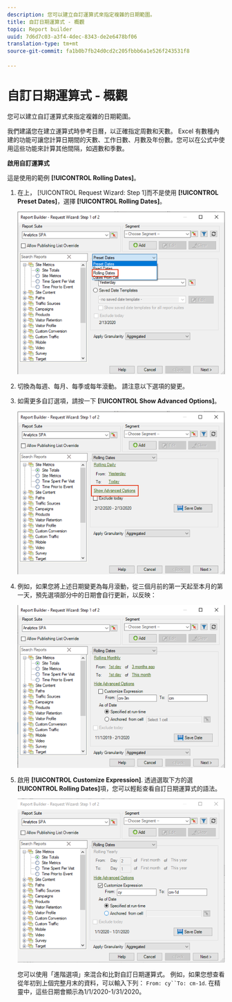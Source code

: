 ```yaml
---
description: 您可以建立自訂運算式來指定複雜的日期範圍。
title: 自訂日期運算式 - 概觀
topic: Report builder
uuid: 7d6d7c03-a3f4-4dec-8343-de2e6478bf06
translation-type: tm+mt
source-git-commit: fa1b0b7fb24d0cd2c205fbbb6a1e526f243531f8

---
```



# 自訂日期運算式 - 概觀

您可以建立自訂運算式來指定複雜的日期範圍。

我們建議您在建立運算式時參考日曆，以正確指定周數和天數。 Excel 有數種內建的功能可讓您計算日期間的天數、工作日數、月數及年份數。您可以在公式中使用這些功能來計算其他間隔，如週數和季數。

**啟用自訂運算式**

這是使用的範例 **[!UICONTROL Rolling Dates]**。

1. 在上， [!UICONTROL Request Wizard: Step 1]而不是使用 **[!UICONTROL Preset Dates]**，選擇 **[!UICONTROL Rolling Dates]**。

   ![](assets/rolldates1.png)

1. 切換為每週、每月、每季或每年滾動。 請注意以下選項的變更。
1. 如需更多自訂選項，請按一下 **[!UICONTROL Show Advanced Options]**。

   ![](assets/rolldates2.png)

1. 例如，如果您將上述日期變更為每月滾動，從三個月前的第一天起至本月的第一天，預先選項部分中的日期會自行更新，以反映：

   ![](assets/rolldatesfor3.png)

1. 啟用 **[!UICONTROL Customize Expression]**. 透過選取下方的選 **[!UICONTROL Rolling Dates]**&#x200B;項，您可以輕鬆查看自訂日期運算式的語法。

   ![](assets/rolldatesfor5.png)

   您可以使用「進階選項」來混合和比對自訂日期運算式。 例如，如果您想查看從年初到上個完整月末的資料，可以輸入下列： `From: cy``To: cm-1d`. 在精靈中，這些日期會顯示為1/1/2020-1/31/2020。
